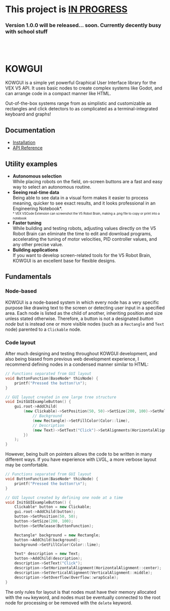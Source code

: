 # This project is **<u>IN PROGRESS</u>**
### Version 1.0.0 will be released... soon. Currently decently busy with school stuff
<br><br>

# KOWGUI

KOWGUI is a simple yet powerful Graphical User Interface library 
for the VEX V5 API. It uses basic nodes to create complex systems 
like Godot, and can arrange code in a compact manner like HTML.

Out-of-the-box systems range from as simplistic and customizable as rectangles and click detectors to as complicated as a terminal-integrated keyboard and graphs!

## Documentation

- [Installation](./docs/installation.md)
- [API Reference](./docs/APIReference/apiReference.md)

## Utility examples

- **Autonomous selection** <br>
    While placing robots on the field, on-screen buttons are 
    a fast and easy way to select an autonomous routine.
- **Seeing real-time data** <br>
    Being able to see data in a visual form makes it easier 
    to process meaning, quicker to see exact results, and it 
    looks professional in an Engineering Notebook*. <br>
    <sup><sub>* VEX VSCode Extension can screenshot the V5 
    Robot Brain, making a .png file to copy or print into a 
    notebook</sub></sup>
- **Faster tuning** <br>
    While building and testing robots, adjusting values directly 
    on the V5 Robot Brain can eliminate the time to edit and 
    download programs, accelerating the tuning of motor velocities, 
    PID controller values, and any other precise value.
- **Building applications** <br>
    If you want to develop screen-related tools for the V5 Robot 
    Brain, KOWGUI is an excellent base for flexible designs.

## Fundamentals

### Node-based

KOWGUI is a node-based system in which every node has a very 
specific purpose like drawing text to the screen or detecting 
user input in a specified area. Each node is listed as the 
child of another, inheriting position and size unless stated 
otherwise. Therefore, a button is not a designated *button 
node* but is instead one or more visible nodes (such as a `Rectangle` 
and `Text` node) parented to a `Clickable` node. 

### Code layout

After much designing and testing throughout KOWGUI development, 
and also being biased from previous web development experience, 
I recommend defining nodes in a condensed manner similar to 
HTML: 

```C++
// Functions separated from GUI layout
void ButtonFunction(BaseNode* thisNode) {
    printf("Pressed the button!\n");
}

// GUI layout created in one large tree structure
void InitGUIExampleButton() {
    gui.root->AddChild(
        (new Clickable)->SetPosition(50, 50)->SetSize(200, 100)->SetRelease(ButtonFunction)->AddChildren({
            // Background
            (new Rectangle)->SetFillColor(Color::lime),
            // Description
            (new Text)->SetText("Click")->SetAlignments(HorizontalAlign::center, VerticalAlign::middle)->SetOverflow(Overflow::wrapScale),
        })
    );
}
```

However, being built on pointers allows the code to be written 
in many different ways. If you have experience with LVGL, a 
more verbose layout may be comfortable.

```C++
// Functions separated from GUI layout
void ButtonFunction(BaseNode* thisNode) {
    printf("Pressed the button!\n");
}

// GUI layout created by defining one node at a time
void InitGUIExampleButton() {
    Clickable* button = new Clickable;
    gui.root->AddChild(button);
    button->SetPosition(50, 50);
    button->SetSize(200, 100);
    button->SetRelease(ButtonFunction);

    Rectangle* background = new Rectangle;
    button->AddChild(background);
    background->SetFillColor(Color::lime);

    Text* description = new Text;
    button->AddChild(description);
    description->SetText("Click");
    description->SetHorizontalAlignment(HorizontalAlignment::center);
    description->SetVerticalAlignment(VerticalAlignment::middle);
    description->SetOverflow(Overflow::wrapScale);
}
```

The only rules for layout is that nodes must have their memory 
allocated with the `new` keyword, and nodes must be eventually 
connected to the root node for processing or be removed with 
the `delete` keyword.